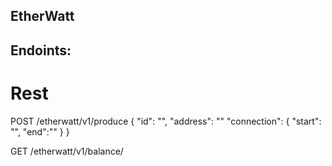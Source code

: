 ## EtherWatt


## Endoints:

# Rest
POST /etherwatt/v1/produce
{
    "id": "",
    "address": ""
    "connection": {
        "start": "",
        "end":""
    }
}



GET /etherwatt/v1/balance/<account>



